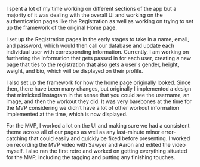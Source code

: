 I spent a lot of my time working on different sections of the app but a majority of it was dealing with the overall UI and working on the authentication pages like the Registration as well as working on trying to set up the framework of the original Home page.

I set up the Registration pages in the early stages to take in a name, email, and password, which would then call our database and update each individual user with corresponding information. Currently, I am working on furthering the information that gets passed in for each user, creating a new page that ties to the registration that also gets a user's gender, height, weight, and bio, which will be displayed on their profile.

I also set up the framework for how the home page originally looked. Since then, there have been many changes, but originally I implemented a design that mimicked Instagram in the sense that you could see the username, an image, and then the workout they did. It was very barebones at the time for the MVP considering we didn’t have a lot of other workout information implemented at the time, which is now displayed.

For the MVP, I worked a lot on the UI and making sure we had a consistent theme across all of our pages as well as any last-minute minor error-catching that could easily and quickly be fixed before presenting. I worked on recording the MVP video with Sawyer and Aaron and edited the video myself. I also ran the first retro and worked on getting everything situated for the MVP, including the tagging and putting any finishing touches.
